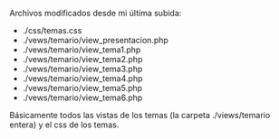 Archivos modificados desde mi última subida:

- ./css/temas.css
- ./vews/temario/view_presentacion.php
- ./vews/temario/view_tema1.php
- ./vews/temario/view_tema2.php
- ./vews/temario/view_tema3.php
- ./vews/temario/view_tema4.php
- ./vews/temario/view_tema5.php
- ./vews/temario/view_tema6.php

Básicamente todos las vistas de los temas (la carpeta ./views/temario entera) y el css de los temas.
